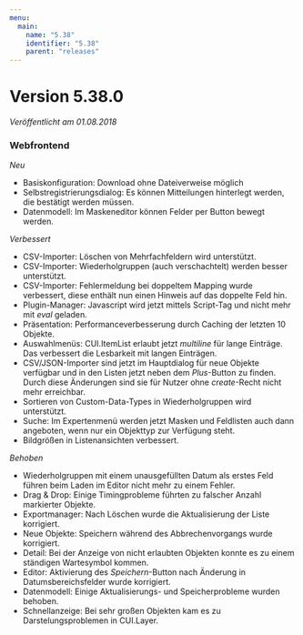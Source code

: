 ```yaml
---
menu:
  main:
    name: "5.38"
    identifier: "5.38"
    parent: "releases"
---
```


# Version 5.38.0

*Veröffentlicht am 01.08.2018*

### Webfrontend

*Neu*

* Basiskonfiguration: Download ohne Dateiverweise möglich
* Selbstregistrierungsdialog: Es können Mitteilungen hinterlegt werden, die bestätigt werden müssen.
* Datenmodell: Im Maskeneditor können Felder per Button bewegt werden.



*Verbessert*

* CSV-Importer: Löschen von Mehrfachfeldern wird unterstützt.
* CSV-Importer: Wiederholgruppen (auch verschachtelt) werden besser unterstützt.
* CSV-Importer: Fehlermeldung bei doppeltem Mapping wurde verbessert, diese enthält nun einen Hinweis auf das doppelte Feld hin.
* Plugin-Manager: Javascript wird jetzt mittels Script-Tag und nicht mehr mit *eval* geladen.
* Präsentation: Performanceverbesserung durch Caching der letzten 10 Objekte.
* Auswahlmenüs: CUI.ItemList erlaubt jetzt *multiline* für lange Einträge. Das verbessert die Lesbarkeit mit langen Einträgen.
* CSV/JSON-Importer sind jetzt im Hauptdialog für neue Objekte verfügbar und in den Listen jetzt neben dem *Plus*-Button zu finden. Durch diese Änderungen sind sie für Nutzer ohne *create*-Recht nicht mehr erreichbar.
* Sortieren von Custom-Data-Types in Wiederholgruppen wird unterstützt.
* Suche: Im Expertenmenü werden jetzt Masken und Feldlisten auch dann angeboten, wenn nur ein Objekttyp zur Verfügung steht.
* Bildgrößen in Listenansichten verbessert.



*Behoben*

* Wiederholgruppen mit einem unausgefüllten Datum als erstes Feld führen beim Laden im Editor nicht mehr zu einem Fehler.
* Drag & Drop: Einige Timingprobleme führten zu falscher Anzahl markierter Objekte.
* Exportmanager: Nach Löschen wurde die Aktualisierung der Liste korrigiert.
* Neue Objekte: Speichern während des Abbrechenvorgangs wurde korrigiert.
* Detail: Bei der Anzeige von nicht erlaubten Objekten konnte es zu einem ständigen Wartesymbol kommen.
* Editor: Aktivierung des *Speichern*-Button nach Änderung in Datumsbereichsfelder wurde korrigiert.
* Datenmodell: Einige Aktualisierungs- und Speicherprobleme wurden behoben.
* Schnellanzeige: Bei sehr großen Objekten kam es zu Darstelungsproblemen in CUI.Layer.